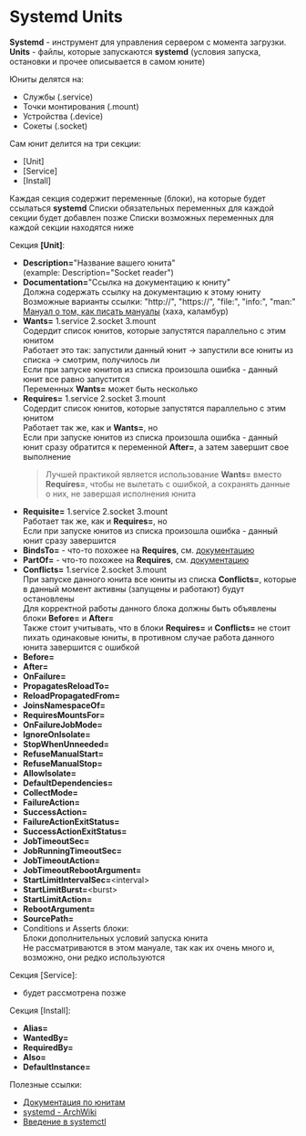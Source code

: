 # Systemd Units
**Systemd** - инструмент для управления сервером с момента загрузки.  
**Units** - файлы, которые запускаются **systemd** (условия запуска, остановки и прочее описывается в самом юните)  

Юниты делятся на:
* Службы (.service)  
* Точки монтирования (.mount)  
* Устройства (.device)  
* Сокеты (.socket)

Сам юнит делится на три секции:
* \[Unit\]
* \[Service\]
* \[Install\]

Каждая секция содержит переменные (блоки), на которые будет ссылаться **systemd**
Списки обязательных переменных для каждой секции будет добавлен позже
Списки возможных переменных для каждой секции находятся ниже

Секция **\[Unit\]**:
* **Description=**"Название вашего юнита"  
(example: Description="Socket reader")  
* **Documentation=**"Ссылка на документацию к юниту"  
Должна содержать ссылку на документацию к этому юниту  
Возможные варианты ссылки: "http://", "https://", "file:", "info:", "man:"  
[Мануал о том, как писать мануалы](http://man7.org/linux/man-pages/man7/uri.7.html) (хаха, каламбур)  
* **Wants=** 1.service 2.socket 3.mount  
Содердит список юнитов, которые запустятся параллельно с этим юнитом  
Работает это так: запустили данный юнит -> запустили все юниты из списка -> смотрим, получилось ли  
Если при запуске юнитов из списка произошла ошибка - данный юнит все равно запустится  
Переменных **Wants=** может быть несколько  
* **Requires=** 1.service 2.socket 3.mount  
Содердит список юнитов, которые запустятся параллельно с этим юнитом  
Работает так же, как и **Wants=**, но  
Если при запуске юнитов из списка произошла ошибка - данный юнит сразу обратится к переменной **After=**, а затем завершит свое выполнение  
  > Лучшей практикой является использование **Wants=** вместо **Requires=**, чтобы не вылетать с ошибкой, а сохранять данные о них, не завершая исполнения юнита  
* **Requisite=** 1.service 2.socket 3.mount  
Работает так же, как и **Requires=**, но  
Если при запуске юнитов из списка произошла ошибка - данный юнит сразу завершится  
* **BindsTo=** - что-то похожее на **Requires**, см. [документацию](https://www.freedesktop.org/software/systemd/man/systemd.unit.html#BindsTo=)  
* **PartOf=** - что-то похожее на **Requires**, см. [документацию](https://www.freedesktop.org/software/systemd/man/systemd.unit.html#PartOf=)  
* **Conflicts=** 1.service 2.socket 3.mount  
При запуске данного юнита все юниты из списка **Conflicts=**, которые в данный момент активны (запущены и работают) будут остановлены  
Для корректной работы данного блока должны быть объявлены блоки **Before=** и **After=**  
Также стоит учитывать, что в блоки **Requires=** и **Conflicts=** не стоит пихать одинаковые юниты, в противном случае работа данного юнита завершится с ошибкой  
* **Before=**
* **After=**
* **OnFailure=**
* **PropagatesReloadTo=**
* **ReloadPropagatedFrom=**
* **JoinsNamespaceOf=**
* **RequiresMountsFor=**
* **OnFailureJobMode=**
* **IgnoreOnIsolate=**
* **StopWhenUnneeded=**
* **RefuseManualStart=**
* **RefuseManualStop=**
* **AllowIsolate=**
* **DefaultDependencies=**
* **CollectMode=**
* **FailureAction=**
* **SuccessAction=**
* **FailureActionExitStatus=**
* **SuccessActionExitStatus=**
* **JobTimeoutSec=**
* **JobRunningTimeoutSec=**
* **JobTimeoutAction=**
* **JobTimeoutRebootArgument=**
* **StartLimitIntervalSec=**\<interval\>
* **StartLimitBurst=**\<burst\>
* **StartLimitAction=**
* **RebootArgument=**
* **SourcePath=**
* Conditions и Asserts блоки:  
Блоки дополнительных условий запуска юнита  
Не рассматриваются в этом мануале, так как их очень много и, возможно, они редко используются

Секция \[Service\]:
* будет рассмотрена позже

Секция \[Install\]:
* **Alias=**
* **WantedBy=**
* **RequiredBy=**
* **Also=**
* **DefaultInstance=**

Полезные ссылки:
* [Документация по юнитам](https://www.freedesktop.org/software/systemd/man/systemd.unit.html)
* [systemd - ArchWiki](https://wiki.archlinux.org/index.php/Systemd_(%D0%A0%D1%83%D1%81%D1%81%D0%BA%D0%B8%D0%B9))
* [Введение в systemctl](https://community.vscale.io/hc/ru/community/posts/211805669-%D0%92%D0%B2%D0%B5%D0%B4%D0%B5%D0%BD%D0%B8%D0%B5-%D0%B2-systemd-%D0%A1%D0%B5%D1%80%D0%B2%D0%B8%D1%81%D1%8B-%D1%8E%D0%BD%D0%B8%D1%82%D1%8B)
